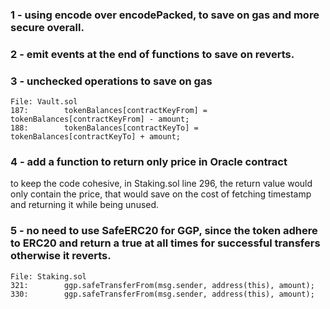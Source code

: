 ### 1 - using encode over encodePacked, to save on gas and more secure overall.

### 2 - emit events at the end of functions to save on reverts.

### 3 - unchecked operations to save on gas
```
File: Vault.sol
187:		tokenBalances[contractKeyFrom] = tokenBalances[contractKeyFrom] - amount;
188:		tokenBalances[contractKeyTo] = tokenBalances[contractKeyTo] + amount;
```

### 4 - add a function to return only price in Oracle contract
to keep the code cohesive, in Staking.sol line 296, the return value would only contain the price, that would save on the cost of fetching timestamp and returning it while being unused.

### 5 - no need to use SafeERC20 for GGP, since the token adhere to ERC20 and return a true at all times for successful transfers otherwise it reverts.

```
File: Staking.sol
321:		ggp.safeTransferFrom(msg.sender, address(this), amount);
330:		ggp.safeTransferFrom(msg.sender, address(this), amount);
```